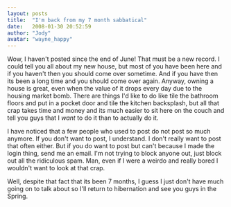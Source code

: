 ```yaml
---
layout: posts
title:  "I'm back from my 7 month sabbatical"
date:   2008-01-30 20:52:59
author: "Jody"
avatar: "wayne_happy"
---
```

Wow, I haven't posted since the end of June! That must be a new record. I could tell you all about my new house, but most of you have been here and if you haven't then you should come over sometime. And if you have then its been a long time and you should come over again. Anyway, owning a house is great, even when the value of it drops every day due to the housing market bomb. There are things I'd like to do like tile the bathroom floors and put in a pocket door and tile the kitchen backsplash, but all that crap takes time and money and its much easier to sit here on the couch and tell you guys that I _want_ to do it than to actually do it.

I have noticed that a few people who used to post do not post so much anymore. If you don't want to post, I understand. I don't really want to post that often either. But if you do want to post but can't because I made the login thing, send me an email. I'm not trying to block anyone out, just block out all the ridiculous spam. Man, even if I were a weirdo and really bored I wouldn't want to look at that crap.

Well, despite that fact that its been 7 months, I guess I just don't have much going on to talk about so I'll return to hibernation and see you guys in the Spring.
